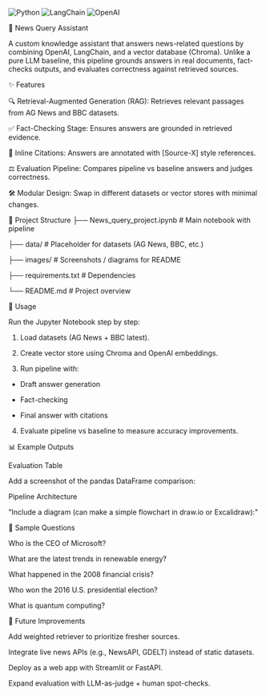 ![Python](https://img.shields.io/badge/python-3.9-blue)
![LangChain](https://img.shields.io/badge/langchain-active-brightgreen)
![OpenAI](https://img.shields.io/badge/OpenAI-GPT--4-orange)

📰 News Query Assistant

A custom knowledge assistant that answers news-related questions by combining OpenAI, LangChain, and a vector database (Chroma).
Unlike a pure LLM baseline, this pipeline grounds answers in real documents, fact-checks outputs, and evaluates correctness against retrieved sources.

✨ Features

🔍 Retrieval-Augmented Generation (RAG): Retrieves relevant passages from AG News and BBC datasets.

✅ Fact-Checking Stage: Ensures answers are grounded in retrieved evidence.

📑 Inline Citations: Answers are annotated with [Source-X] style references.

⚖️ Evaluation Pipeline: Compares pipeline vs baseline answers and judges correctness.

🛠 Modular Design: Swap in different datasets or vector stores with minimal changes.

📂 Project Structure
├── News_query_project.ipynb   # Main notebook with pipeline

├── data/                      # Placeholder for datasets (AG News, BBC, etc.)

├── images/                    # Screenshots / diagrams for README

├── requirements.txt           # Dependencies

└── README.md                  # Project overview

🚀 Usage

Run the Jupyter Notebook step by step:

1. Load datasets (AG News + BBC latest).

2. Create vector store using Chroma and OpenAI embeddings.

3. Run pipeline with:

  - Draft answer generation

  - Fact-checking

  - Final answer with citations

4. Evaluate pipeline vs baseline to measure accuracy improvements.

📊 Example Outputs

Evaluation Table

Add a screenshot of the pandas DataFrame comparison:

Pipeline Architecture

"Include a diagram (can make a simple flowchart in draw.io or Excalidraw):"


🧪 Sample Questions

Who is the CEO of Microsoft?

What are the latest trends in renewable energy?

What happened in the 2008 financial crisis?

Who won the 2016 U.S. presidential election?

What is quantum computing?


🔮 Future Improvements

Add weighted retriever to prioritize fresher sources.

Integrate live news APIs (e.g., NewsAPI, GDELT) instead of static datasets.

Deploy as a web app with Streamlit or FastAPI.

Expand evaluation with LLM-as-judge + human spot-checks.
